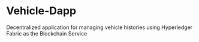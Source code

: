 # Vehicle-Dapp
Decentralized application for managing vehicle histories using Hyperledger Fabric as the Blockchain Service
